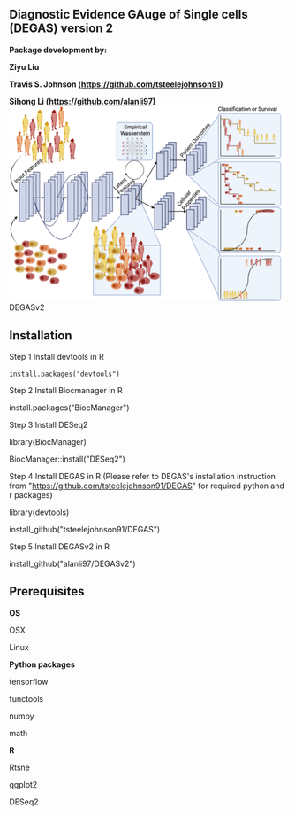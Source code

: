## Diagnostic Evidence GAuge of Single cells (DEGAS) version 2

**Package development by:**

**Ziyu Liu**

**Travis S. Johnson (https://github.com/tsteelejohnson91)**

**Sihong Li (https://github.com/alanli97)**
![DEGASv2 Figure 1-2](figures/DEGASv2_fig1-2.png)
DEGASv2

## **Installation**

Step 1 Install devtools in R

```{r}
install.packages("devtools")
```

Step 2 Install Biocmanager in R

install.packages("BiocManager")

Step 3 Install DESeq2

library(BiocManager)

BiocManager::install("DESeq2")

Step 4 Install DEGAS in R (Please refer to DEGAS's installation instruction from "https://github.com/tsteelejohnson91/DEGAS" for required python and r packages)

library(devtools)

install_github("tsteelejohnson91/DEGAS")

Step 5 Install DEGASv2 in R

install_github("alanli97/DEGASv2")

## **Prerequisites**

**OS**

OSX

Linux

**Python packages**

tensorflow

functools

numpy

math

**R**

Rtsne

ggplot2

DESeq2

